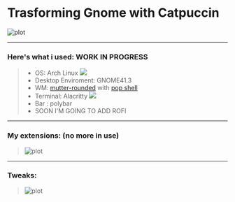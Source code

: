 #  Trasforming Gnome with Catpuccin

![plot](https://i.imgur.com/swAcMbZ.png)

---
### Here's what i used: WORK IN PROGRESS
>- OS: Arch Linux ![](https://i.imgur.com/kG788YU.png)
>- Desktop Enviroment: GNOME41.3
>- WM: [mutter-rounded](https://github.com/yilozt/mutter-rounded) with [pop shell](https://github.com/pop-os/shell)
>- Terminal: Alacritty ![](https://i.imgur.com/CLIcWjU.png)
>- Bar : polybar
>- SOON I'M GOING TO ADD ROFI 
---
### My extensions: (no more in use)

> ![plot](https://i.imgur.com/7qBZM4R.png)

---
### Tweaks:
> ![plot](https://i.imgur.com/4IPDk6i.png)
